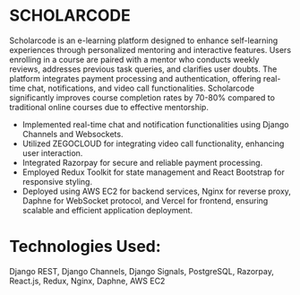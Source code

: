 # SCHOLARCODE
Scholarcode is an e-learning platform designed to enhance self-learning experiences through personalized mentoring and interactive features. Users enrolling in a course are paired with a mentor who conducts weekly reviews, addresses previous task queries, and clarifies user doubts. The platform integrates payment processing and authentication, offering real-time chat, notifications, and video call functionalities. Scholarcode significantly improves course completion rates by 70-80% compared to traditional online courses due to effective mentorship.

- Implemented real-time chat and notification functionalities using Django Channels and Websockets.
- Utilized ZEGOCLOUD for integrating video call functionality, enhancing user interaction.
- Integrated Razorpay for secure and reliable payment processing.
- Employed Redux Toolkit for state management and React Bootstrap for responsive styling.
- Deployed using AWS EC2 for backend services, Nginx for reverse proxy, Daphne for WebSocket protocol, and Vercel for frontend, ensuring scalable and efficient application deployment.


# Technologies Used: 
Django REST, Django Channels, Django Signals, PostgreSQL, Razorpay, React.js, Redux, Nginx, Daphne, AWS EC2
